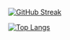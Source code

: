 
[![GitHub Streak](https://streak-stats.demolab.com/?user=markoDjuric)](https://git.io/streak-stats)

[![Top Langs](https://github-readme-stats.vercel.app/api/top-langs/?username=MarkoDjuric)](https://github.com/anuraghazra/github-readme-stats)



